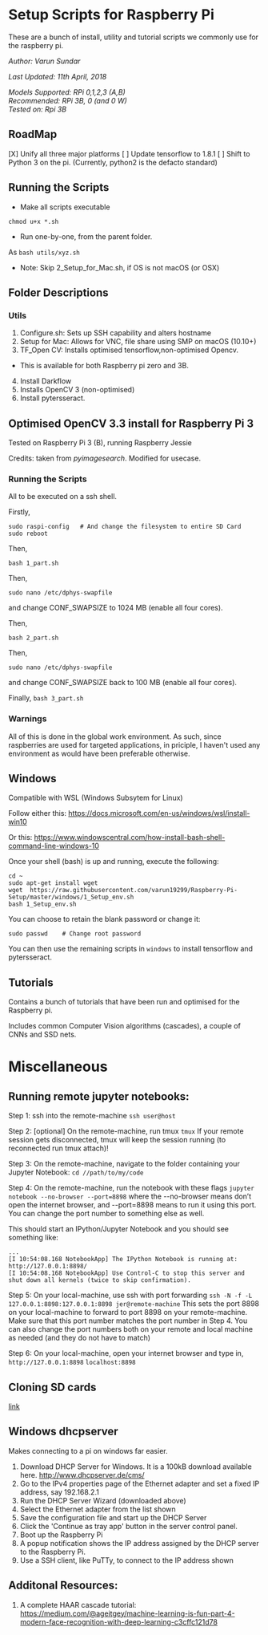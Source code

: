 # Setup Scripts for Raspberry Pi

These are a bunch of install, utility and tutorial scripts we commonly use for the raspberry pi.

_Author: Varun Sundar_

_Last Updated: 11th April, 2018_

_Models Supported: RPi 0,1,2,3 (A,B)_  
_Recommended: RPi 3B, 0 (and 0 W)_  
_Tested on: Rpi 3B_

## RoadMap

[X] Unify all three major platforms
[ ] Update tensorflow to 1.8.1
[ ] Shift to Python 3 on the pi. (Currently, python2 is the defacto standard)

## Running the Scripts

* Make all scripts executable

```
chmod u+x *.sh
```

* Run one-by-one, from the parent folder.

 As `bash utils/xyz.sh`

* Note: Skip 2_Setup_for_Mac.sh, if OS is not macOS (or OSX)

## Folder Descriptions

### Utils

1. Configure.sh: Sets up SSH capability and alters hostname
2. Setup for Mac: Allows for VNC, file share using SMP on macOS (10.10+)
3. TF_Open CV: Installs optimised tensorflow,non-optimised Opencv.
  * This is available for both Raspberry pi zero and 3B.
4. Install Darkflow
5. Installs OpenCV 3 (non-optimised)
6. Install pytersseract.

## Optimised OpenCV 3.3 install for Raspberry Pi 3

Tested on Raspberry Pi 3 (B), running Raspberry Jessie

Credits: taken from _pyimagesearch_. Modified for usecase.

### Running the Scripts

All to be executed on a ssh shell.

Firstly,
```
sudo raspi-config   # And change the filesystem to entire SD Card
sudo reboot

```

Then,

`bash 1_part.sh`

Then,

`sudo nano /etc/dphys-swapfile`

and change CONF_SWAPSIZE to 1024 MB (enable all four cores).

Then,

`bash 2_part.sh`

Then,

`sudo nano /etc/dphys-swapfile`

and change CONF_SWAPSIZE back to 100 MB (enable all four cores).

Finally,
`bash 3_part.sh`

### Warnings

All of this is done in the global work environment. As such, since raspberries are used for targeted applications, in priciple, I haven't used any environment as would have been preferable otherwise.

## Windows

Compatible with WSL (Windows Subsytem for Linux)

Follow either this: https://docs.microsoft.com/en-us/windows/wsl/install-win10

Or this: https://www.windowscentral.com/how-install-bash-shell-command-line-windows-10

Once your shell (bash) is up and running, execute the following:

```
cd ~
sudo apt-get install wget
wget  https://raw.githubusercontent.com/varun19299/Raspberry-Pi-Setup/master/windows/1_Setup_env.sh
bash 1_Setup_env.sh
```

You can choose to retain the blank password or change it:

```
sudo passwd    # Change root password
```

You can then use the remaining scripts in `windows` to install tensorflow and pytersseract.

## Tutorials

Contains a bunch of tutorials that have been run and optimised for the Raspberry pi.

Includes common Computer Vision algorithms (cascades), a couple of CNNs and SSD nets.

# Miscellaneous

## Running remote jupyter notebooks:

Step 1: ssh into the remote-machine
`ssh user@host`

Step 2: [optional] On the remote-machine, run tmux
`tmux`
If your remote session gets disconnected, tmux will keep the session running (to reconnected run tmux attach)!

Step 3: On the remote-machine, navigate to the folder containing your Jupyter Notebook:
`cd //path/to/my/code`

Step 4: On the remote-machine, run the notebook with these flags
`jupyter notebook --no-browser --port=8898`
where the --no-browser means don’t open the internet browser, and --port=8898 means to run it using this port. You can change the port number to something else as well.

This should start an IPython/Jupyter Notebook and you should see something like:
```
...
[I 10:54:08.168 NotebookApp] The IPython Notebook is running at: http://127.0.0.1:8898/
[I 10:54:08.168 NotebookApp] Use Control-C to stop this server and shut down all kernels (twice to skip confirmation).
```

Step 5: On your local-machine, use ssh with port forwarding
`ssh -N -f -L 127.0.0.1:8898:127.0.0.1:8898 jer@remote-machine`
This sets the port 8898 on your local-machine to forward to port 8898 on your remote-machine. Make sure that this port number matches the port number in Step 4. You can also change the port numbers both on your remote and local machine as needed (and they do not have to match)

Step 6: On your local-machine, open your internet browser and type in,
`http://127.0.0.1:8898`
`localhost:8898`

## Cloning SD cards

[link](https://medium.com/a-swift-misadventure/backing-up-your-raspberry-pi-sd-card-on-mac-the-simple-way-398a630f899c)

## Windows dhcpserver

Makes connecting to a pi on windows far easier.

1. Download DHCP Server for Windows. It is a 100kB download available here. http://www.dhcpserver.de/cms/
2. Go to the IPv4 properties page of the Ethernet adapter and set a fixed IP address, say 192.168.2.1
3. Run the DHCP Server Wizard (downloaded above)
4. Select the Ethernet adapter from the list shown
5. Save the configuration file and start up the DHCP Server
6. Click the 'Continue as tray app' button in the server control panel.
7. Boot up the Raspberry Pi
8. A popup notification shows the IP address assigned by the DHCP server to the Raspberry Pi.
9. Use a SSH client, like PuTTy, to connect to the IP address shown


## Additonal Resources:

1. A complete HAAR cascade tutorial: https://medium.com/@ageitgey/machine-learning-is-fun-part-4-modern-face-recognition-with-deep-learning-c3cffc121d78
